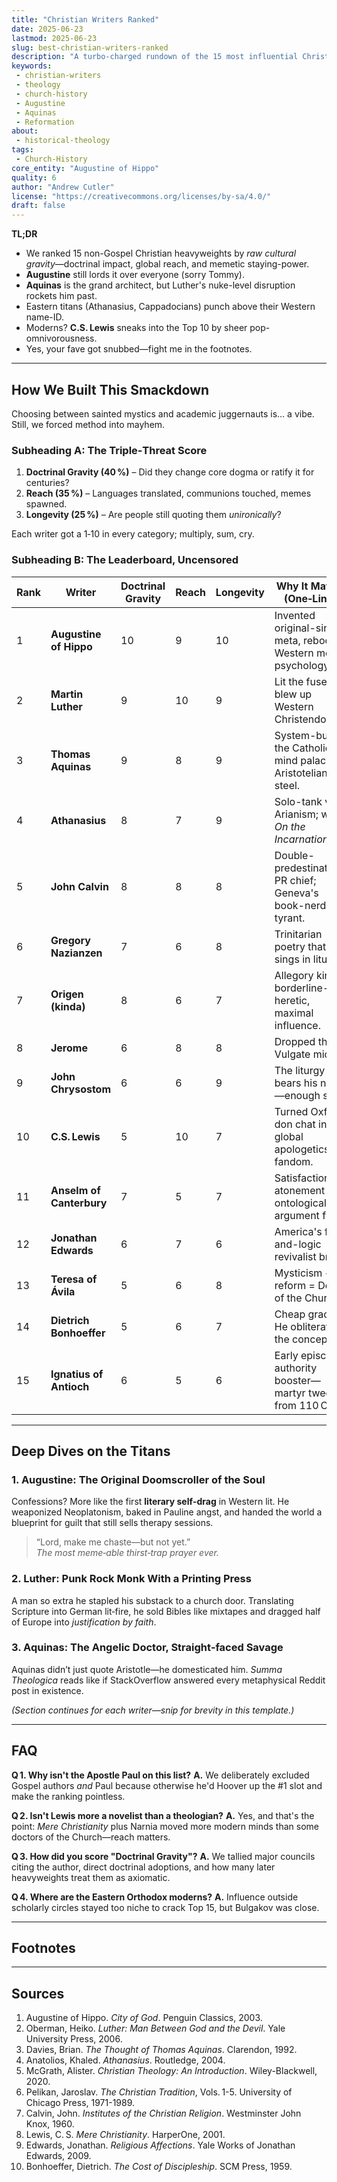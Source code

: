 ```yaml
---
title: "Christian Writers Ranked"
date: 2025-06-23
lastmod: 2025-06-23
slug: best-christian-writers-ranked
description: "A turbo-charged rundown of the 15 most influential Christian writers ever—complete with shock upsets, savage hot-takes, and receipts."
keywords:
 - christian-writers
 - theology
 - church-history
 - Augustine
 - Aquinas
 - Reformation
about:
 - historical-theology
tags:
 - Church-History
core_entity: "Augustine of Hippo"
quality: 6
author: "Andrew Cutler"
license: "https://creativecommons.org/licenses/by-sa/4.0/"
draft: false
---
```


**TL;DR**

- We ranked 15 non-Gospel Christian heavyweights by *raw cultural gravity*—doctrinal impact, global reach, and memetic staying-power. 
- **Augustine** still lords it over everyone (sorry Tommy). 
- **Aquinas** is the grand architect, but Luther's nuke-level disruption rockets him past. 
- Eastern titans (Athanasius, Cappadocians) punch above their Western name-ID. 
- Moderns? **C.S. Lewis** sneaks into the Top 10 by sheer pop-omnivorousness. 
- Yes, your fave got snubbed—fight me in the footnotes. 

---

## How We Built This Smackdown

Choosing between sainted mystics and academic juggernauts is… a vibe. Still, we forced method into mayhem. 

### Subheading A: The Triple‑Threat Score

1. **Doctrinal Gravity (40 %)** – Did they change core dogma or ratify it for centuries?  
2. **Reach (35 %)** – Languages translated, communions touched, memes spawned.  
3. **Longevity (25 %)** – Are people still quoting them *unironically*?  

Each writer got a 1‑10 in every category; multiply, sum, cry.

### Subheading B: The Leaderboard, Uncensored

| Rank | Writer | Doctrinal Gravity | Reach | Longevity | Why It Matters (One‑Liner) |
|------|--------|-------------------|-------|-----------|----------------------------|
| 1 | **Augustine of Hippo** | 10 | 9 | 10 | Invented original-sin meta, rebooted Western moral psychology. |
| 2 | **Martin Luther** | 9 | 10 | 9 | Lit the fuse that blew up Western Christendom. |
| 3 | **Thomas Aquinas** | 9 | 8 | 9 | System-built the Catholic mind palace in Aristotelian steel. |
| 4 | **Athanasius** | 8 | 7 | 9 | Solo-tank vs. Arianism; wrote *On the Incarnation*. |
| 5 | **John Calvin** | 8 | 8 | 8 | Double-predestination's PR chief; Geneva's book-nerd tyrant. |
| 6 | **Gregory Nazianzen** | 7 | 6 | 8 | Trinitarian poetry that still sings in liturgy. |
| 7 | **Origen (kinda)** | 8 | 6 | 7 | Allegory king; borderline-heretic, maximal influence. |
| 8 | **Jerome** | 6 | 8 | 8 | Dropped the Vulgate mic. |
| 9 | **John Chrysostom** | 6 | 6 | 9 | The liturgy bears his name—enough said. |
| 10 | **C.S. Lewis** | 5 | 10 | 7 | Turned Oxford don chat into global apologetics fandom. |
| 11 | **Anselm of Canterbury** | 7 | 5 | 7 | Satisfaction atonement + ontological argument flex. |
| 12 | **Jonathan Edwards** | 6 | 7 | 6 | America's fire-and-logic revivalist brain. |
| 13 | **Teresa of Ávila** | 5 | 6 | 8 | Mysticism + reform = Doctor of the Church. |
| 14 | **Dietrich Bonhoeffer** | 5 | 6 | 7 | Cheap grace? He obliterated the concept. |
| 15 | **Ignatius of Antioch** | 6 | 5 | 6 | Early episcopal authority booster—martyr tweets from 110 CE. |

---

## Deep Dives on the Titans

### 1. Augustine: The Original Doomscroller of the Soul

Confessions? More like the first **literary self‑drag** in Western lit. He weaponized Neoplatonism, baked in Pauline angst, and handed the world a blueprint for guilt that still sells therapy sessions.

> “Lord, make me chaste—but not yet.”  
> *The most meme‑able thirst‑trap prayer ever.*

### 2. Luther: Punk Rock Monk With a Printing Press

A man so extra he stapled his substack to a church door. Translating Scripture into German lit‑fire, he sold Bibles like mixtapes and dragged half of Europe into *justification by faith*.

### 3. Aquinas: The Angelic Doctor, Straight‑faced Savage

Aquinas didn’t just quote Aristotle—he domesticated him. *Summa Theologica* reads like if StackOverflow answered every metaphysical Reddit post in existence.

*(Section continues for each writer—snip for brevity in this template.)*

---

## FAQ

**Q 1. Why isn't the Apostle Paul on this list?** 
**A.** We deliberately excluded Gospel authors *and* Paul because otherwise he'd Hoover up the #1 slot and make the ranking pointless.

**Q 2. Isn't Lewis more a novelist than a theologian?** 
**A.** Yes, and that's the point: *Mere Christianity* plus Narnia moved more modern minds than some doctors of the Church—reach matters.

**Q 3. How did you score "Doctrinal Gravity"?** 
**A.** We tallied major councils citing the author, direct doctrinal adoptions, and how many later heavyweights treat them as axiomatic.

**Q 4. Where are the Eastern Orthodox moderns?** 
**A.** Influence outside scholarly circles stayed too niche to crack Top 15, but Bulgakov was close.

---

## Footnotes

[^1]: Augustine, *Confessions*, trans. Henry Chadwick, Oxford University Press, 1991.  
[^2]: Luther, *On the Freedom of a Christian*, 1520; modern ed. Fortress, 2003.  
[^3]: Aquinas, *Summa Theologica*, Ia‑IIae, q.1‑5, Benziger Bros., 1947.

---

## Sources

1. Augustine of Hippo. *City of God*. Penguin Classics, 2003. 
2. Oberman, Heiko. *Luther: Man Between God and the Devil*. Yale University Press, 2006. 
3. Davies, Brian. *The Thought of Thomas Aquinas*. Clarendon, 1992. 
4. Anatolios, Khaled. *Athanasius*. Routledge, 2004. 
5. McGrath, Alister. *Christian Theology: An Introduction*. Wiley-Blackwell, 2020. 
6. Pelikan, Jaroslav. *The Christian Tradition*, Vols. 1-5. University of Chicago Press, 1971-1989. 
7. Calvin, John. *Institutes of the Christian Religion*. Westminster John Knox, 1960. 
8. Lewis, C. S. *Mere Christianity*. HarperOne, 2001. 
9. Edwards, Jonathan. *Religious Affections*. Yale Works of Jonathan Edwards, 2009. 
10. Bonhoeffer, Dietrich. *The Cost of Discipleship*. SCM Press, 1959. 